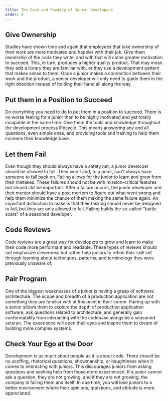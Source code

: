 ```yaml
---
title: The Care and Feeding of Junior Developers
order: 4
---
```


## Give Ownership

Studies have shown time and again that employees that take ownership of their
work are more motivated and happier with their job. Give them ownership of the
code they write, and with that will come greater motivation to succeed. This, in
turn, produces a higher quality product. That may mean they add a library they
are familiar with, or they use a development pattern that makes sense to them.
Once a junior makes a connection between their work and the product, a senior
developer will only need to guide them in the right direction instead of holding
their hand all along the way.

## Put them in a Position to Succeed

Do everything you need to do to put them in a position to succeed. There is no
worse feeling for a junior than to be highly motivated and yet totally incapable
at the same time. Give them the tools and knowledge throughout the development
process lifecycle. This means answering any and all questions, even simple ones,
and providing tools and training to help them increase their knowledge base.

## Let them Fail

Even though they should always have a safety net, a junior developer should be
allowed to fail. They won't and, to a point, can't always have someone to fall
back on. Failing allows for the junior to learn and grow from their mistakes.
These failures should not be with mission-critical features but should still be
important. After a failure occurs, the junior developer and their mentor should
have a post mortem to figure out what went wrong and help them minimize the
chance of them making the same failure again. An important distinction to make
is that their tasking should never be designed to fail, but they are only
allowed to fail. Failing builds the so-called "battle scars" of a seasoned
developer.

## Code Reviews

Code reviews are a great way for developers to grow and learn to make their code
more performant and readable. These types of reviews should not emphasize
cleverness but rather help juniors to refine their skill set through learning
about techniques, patterns, and terminology they were previously unaware of.

## Pair Program

One of the biggest weaknesses of a junior is having a grasp of software
architecture. The scope and breadth of a production application are not
something they are familiar with at this point in their career. Pairing up with
a senior allows them to explore the depth of production application software,
ask questions related to architecture, and generally gain conformability from
interacting with the codebase alongside a seasoned veteran. The experience will
open their eyes and inspire them to dream of building more complex systems.

## Check Your Ego at the Door

Development is as much about people as it is about code. There should be no
scoffing, rhetorical questions, showmanship, or haughtiness when it comes to
interacting with juniors. This discourages juniors from asking questions and
seeking help from those more experienced. If a junior cannot ask a question,
they are not growing, and if they are not growing, the company is failing them
and itself. In due time, you will lose juniors to a better environment where
their opinions, questions, and attitude is more appreciated.

